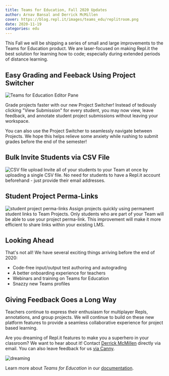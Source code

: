 ```yaml
---
title: Teams for Education, Fall 2020 Updates
author: Arnav Bansal and Derrick McMillen
cover: https://blog.repl.it/images/teams_edu/replitroom.png
date: 2020-11-19
categories: edu
---
```


This Fall we will be shipping a series of small and large improvements to the Teams for Education product. We are laser-focused on making Repl.it the best solution for learning how to code; especially during extended periods of distance learning.

## Easy Grading and Feeback Using Project Switcher
![Teams for Education Editor Pane](https://blog.repl.it/images/teams_edu/edu_pane.gif)

Grade projects faster with our new Project Switcher! Instead of tediously clicking "View Submission" for every student, you may now view, leave feedback, and annotate student project submissions without leaving your workspace. 

You can also use the Project Switcher to seamlessly navigate between Projects. We hope this helps relieve some anxiety while rushing to submit grades before the end of the semester!


## Bulk Invite Students via CSV File

![CSV file upload](https://blog.repl.it/images/teams_edu/csv_invites.gif)
Invite all of your students to your Team at once by uploading a single CSV file. No need for students to have a Repl.it account beforehand - just provide their email addresses.



## Student Project Perma-Links
![student project perma-links](https://blog.repl.it/images/teams_edu/stu_perma_links.gif)
Assign projects quickly using permanent student links to Team Projects. Only students who are part of your Team will be able to use your project perma-link. This improvement will make it more efficient to share links within your existing LMS.



## Looking Ahead

That's not all! We have several exciting things arriving before the end of 2020:

- Code-free input/output test authoring and autograding
- A better onboarding experience for teachers 
- Webinars and training on Teams for Education
- Snazzy new Teams profiles


## Giving Feedback Goes a Long Way

Teachers continue to express their enthusiasm for multiplayer Repls, annotations, and group projects. We will continue to build on these new platform features to provide a seamless collaborative experience for project based learning. 

Are you dreaming of Repl.it features to make you a superhero in your classroom? We want to hear about it! Contact [Derrick McMillen](mailto:derrick@repl.it) directly via email. You can also leave feedback for us [via Canny](https://replit.canny.io/feedback/p/teams-beta-feedback).

![dreaming](https://media.giphy.com/media/fgopKB1UvEA/giphy.gif)

Learn more about *Teams for Education* in our [documentation](https://docs.repl.it/Teams/Projects).